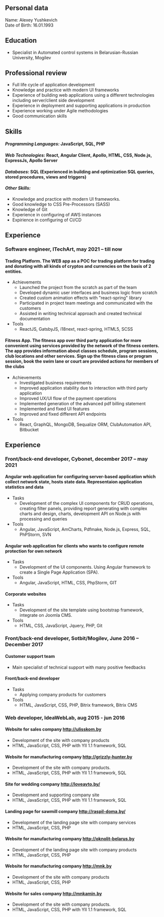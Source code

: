 ## Personal data
Name: Alexey Yushkevich\
Date of Birth: 16.01.1993
## Education
*	Specialist in Automated control systems in Belarusian-Russian University, Mogilev
## Professional review
*	Full life cycle of application development
*	Knowledge and practice with modern UI frameworks
*	Experience of building web applications using a different technologies including server/client side development
*	Experience in deployment and supporting applications in production
*	Experience working under Agile methodologies
*	Good communication skills

## Skills
#### *Programming Languages:* JavaScript, SQL, PHP
#### *Web Technologies:* React, Angular Client, Apollo, HTML, CSS, Node.js, ExpressJs, Apollo Server
#### *Databases*: SQL (Experienced in building and optimization SQL queries, stored procedures, views and triggers)
#### *Other Skills:*
*	Knowledge and practice with modern UI frameworks.
*	Good knowledge to CSS Pre-Processors (SASS)
*	Knowledge of Git
*	Experience in configuring of AWS instances
*	Expirience in configuring of CI/CD

## Experience
### Software engineer, ITechArt, may 2021 – till now
#### Trading Platform. The WEB app as a POC for trading platform for trading and donating with all kinds of cryptos and currencies on the basis of 2 entities.
* Achievements
    * Launched the project from the scratch as part of the team
    * Developed dynamic user interfaces and business logic from scratch
    * Created custom animation effects with "react-spring" library
    * Participated in project team meetings and communicated with the customers
    * Assisted in writing technical approach and created technical documentation
* Tools
    * ReactJS, GatsbyJS, i18next, react-spring, HTML5, SCSS
#### Fitness App. The fitness app over third party application for more convenient using services provided by the network of the fitness centers. The app provides information about classes schedule, program sessions, club locations and other services. Sign up the fitness class or program session, book the swim lane or court are provided actions for members of the clubs
* Achievements
   *	Investigated business requirements
   *	Improved application stability due to interaction with third party application
   *	Improved UX/UI flow of the payment operations
   *	Implemented generation of the advanced pdf billing statement
   *	Implemented and fixed UI features
   *	Improved and fixed different API endpoints
* Tools
    * React, GraphQL, MongoDB, Sequalize ORM, ClubAutomation API, Bitbucket

## Experience
### Front/back-end developer, Cybonet, december 2017 – may 2021
#### Angular web application for configuring server-based application which collect network state, hosts state data. Representaion application statistics and data
* Tasks
    * Development of the complex UI components for CRUD operations, creating filter panels, providing report generating with complex charts and design, charts, development API on Node.js with processing and queries
* Tools
    * Angular, JavaScript, AmCharts, Pdfmake, Node.js, Express, SQL, PhPStorm, SVN
#### Angular web application for clients who wants to configure remote protection for own network
* Tasks
    * Development of the UI components. Using Angular framework to create a Single Page Application (SPA).
* Tools
    * Angular, JavaScript, HTML, CSS, PhpStorm, GIT
#### Corporate websites
* Tasks
    * Development of the site template using bootstrap framework, integrate on Joomla CMS.
* Tools
    * HTML, CSS, JavaScript, Jquery, PHP, Git
 
### Front/back-end developer, Sotbit/Mogilev, June 2016 – December 2017
#### Customer support team 
* Main specialist of technical support with many positive feedbacks
#### Front/back-end developer 
* Tasks
    * Applying company products for customers
* Tools
    * HTML, JavaScript, CSS, PHP, Bitrix framework, Bitrix CMS

### Web developer, IdeaWebLab, aug 2015 - jun 2016
#### Website for sales company http://ulisskom.by
* Development of the site with company products
* HTML, JavaScript, CSS, PHP with YII 1.1 framework, SQL

#### Website for manufacturing company http://grizzly-hunter.by
* Development of the site with company products.
* HTML, JavaScript, CSS, PHP with YII 1.1 framework, SQL

#### Site for wedding company http://loveavto.by/
* Development and supporting company site
* HTML, JavaScript, CSS, PHP with YII 1.1 framework, SQL

#### Landing page for sawmill company http://raspil-doma.by/
* Development of the landing page site with company services
* HTML, JavaScript, CSS, PHP
 
#### Website for manufacturing company http://oknolit-belarus.by
* Development of the landing page site with company products
* HTML, JavaScript, CSS, PHP

#### Website for manufacturing company http://mnk.by
* Development of the site with company products
* HTML, JavaScript, CSS, PHP

#### Website for sales company http://mnkamin.by
* Development of the site with company products.
* HTML, JavaScript, CSS, PHP with YII 1.1 framework, SQL

